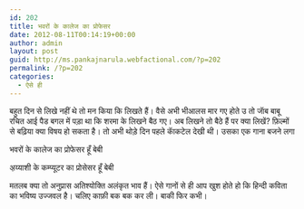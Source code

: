 ```yaml
---
id: 202
title: भवरों के कालेज का प्रोफेसर
date: 2012-08-11T00:14:19+00:00
author: admin
layout: post
guid: http://ms.pankajnarula.webfactional.com/?p=202
permalink: /?p=202
categories:
  - ऐसे ही
---
```

बहुत दिन से लिखे नहीं थे तो मन किया कि लिखते हैं। वैसे अभी भीआलस मार गए होते उ तो जाॅब बाबू रचित आई पैड बगल में पड़ा था कि शरमा के लिखने बैठ गए। अब लिखने तो बैठे हैं पर क्या लिखें? फ़िल्मों से बढ़िया क्या विषय हो सकता है। तो अभी थोड़े दिन पहले काॅकटेल देखी थी। उसका एक गाना बजने लगा

भवरों के कालेज का प्रोफेसर हूँ बेबी
  
अ़य्याशी के कम्प्यूटर का प्रोसेसर हूँ बेबी

मतलब क्या तो अनुप्रास अतिश्योक्ति अलंकृत भाव हैं। ऐसे गानों से ही आप खुश होते हो कि हिन्दी कविता का भविष्य उज्जवल है। चलिए काफ़ी बक बक कर ली। बाकी फिर कभी।
